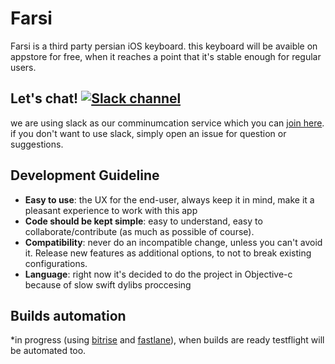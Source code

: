 # Farsi

Farsi is a third party persian iOS keyboard. this keyboard will be avaible on appstore for free, when it reaches a point that it's stable enough for regular users.

## Let's chat! [![Slack channel](http://xcode.ir/badge.svg)](http://xcode.ir/)

we are using slack as our comminumcation service which you can [join here](http://xcode.ir/). if you don't want to use slack, simply open an issue for question or suggestions.

## Development Guideline

* __Easy to use__: the UX for the end-user, always keep it in mind, make it a pleasant experience to work with this app
* __Code should be kept simple__: easy to understand, easy to collaborate/contribute (as much as possible of course).
* __Compatibility__: never do an incompatible change, unless you can't avoid it. Release new features as additional options, to not to break existing configurations.
* __Language__: right now it's decided to do the project in Objective-c because of slow swift dylibs proccesing

## Builds automation 

*in progress (using [bitrise](http://bitrise.io/) and [fastlane](https://fastlane.tools)), when builds are ready testflight will be automated too.

